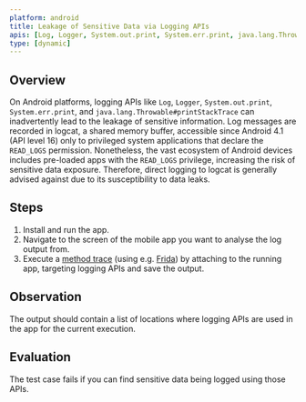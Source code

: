 ```yaml
---
platform: android
title: Leakage of Sensitive Data via Logging APIs
apis: [Log, Logger, System.out.print, System.err.print, java.lang.Throwable#printStackTrace]
type: [dynamic]
---
```


## Overview

On Android platforms, logging APIs like `Log`, `Logger`, `System.out.print`, `System.err.print`, and `java.lang.Throwable#printStackTrace` can inadvertently lead to the leakage of sensitive information. Log messages are recorded in logcat, a shared memory buffer, accessible since Android 4.1 (API level 16) only to privileged system applications that declare the `READ_LOGS` permission. Nonetheless, the vast ecosystem of Android devices includes pre-loaded apps with the `READ_LOGS` privilege, increasing the risk of sensitive data exposure. Therefore, direct logging to logcat is generally advised against due to its susceptibility to data leaks.

## Steps

1. Install and run the app.
2. Navigate to the screen of the mobile app you want to analyse the log output from.
3. Execute a [method trace](/MASTG/techniques/android/MASTG-TECH-0033) (using e.g. [Frida](/MASTG/tools/generic/MASTG-TOOL-0031)) by attaching to the running app, targeting logging APIs and save the output.

## Observation

The output should contain a list of locations where logging APIs are used in the app for the current execution.

## Evaluation

The test case fails if you can find sensitive data being logged using those APIs.
